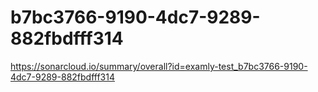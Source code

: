# b7bc3766-9190-4dc7-9289-882fbdfff314
https://sonarcloud.io/summary/overall?id=examly-test_b7bc3766-9190-4dc7-9289-882fbdfff314
